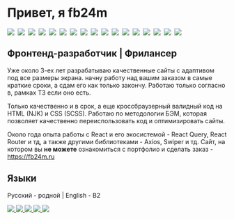 # Привет, я fb24m

<div style="display:flex;gap:8px;flex-wrap:wrap">
<img src="https://img.shields.io/badge/HTML5-e54c21">
<img src="https://img.shields.io/badge/NunJucks-1e9632">
<img src="https://img.shields.io/badge/CSS3-214ce5">
<img src="https://img.shields.io/badge/SCSS-cc6699">
  <img src="https://img.shields.io/badge/WordPress-3858E9">
<img src="https://img.shields.io/badge/Gulp-cf4647">
<img src="https://img.shields.io/badge/JavaScript-f7e018">
<img src="https://img.shields.io/badge/TypeScript-2d79c7">
  <img src="https://img.shields.io/badge/ESLint-4B32C3">
<img src="https://img.shields.io/badge/WebPack-8dd4fa">
<img src="https://img.shields.io/badge/BEM-7ac144">
<img src="https://img.shields.io/badge/React-4fafc9">
<img src="https://img.shields.io/badge/React_Query-f0513c">
<img src="https://img.shields.io/badge/Axios-671ddf">
<img src="https://img.shields.io/badge/Vite-f2a000">
<img src="https://img.shields.io/badge/Next.js-000000">
<img src="https://img.shields.io/badge/Git-f64d27">
</div>


## Фронтенд-разработчик | Фрилансер
Уже около 3-ех лет разрабатываю качественные сайты с адаптивом под все размеры экрана. начну работу над  вашим заказом в самые краткие сроки, а сдам его как только закончу. Работаю только согласно в, рамках ТЗ если оно есть.

Только качественно и в срок, а еще кроссбраузерный валидный код на HTML (NJK) и CSS (SCSS). Работаю по методологии БЭМ, которая позволяет качественно переиспользовать код и оптимизировать сайты.

Около года опыта работы с React и его экосистемой - React Query, React Router и тд, а также другими библиотеками - Axios, Swiper и тд. Сайт, на котором вы **не можете** ознакомиться с портфолио и сделать заказ - https://fb24m.ru

## Языки
Русский - родной | English - B2

<div>
  <a href="https://tenchat.ru/fb24m" target="_blank"> 
    <img src="https://github.com/fb24m/fb24m/assets/103760918/f6d5aac7-1e64-4cd5-ae1d-273e2121114d">
    </a>
  <a href="https://fb24m.ru/" target="_blank"> 
    <img src="https://github.com/fb24m/fb24m/assets/103760918/2810661f-c46c-480f-883d-887880cbf42d">
  </a>
   <a href="https://kwork.ru/user/fb24m" target="_blank"> 
    <img src="https://github.com/fb24m/fb24m/assets/103760918/45d6013d-0616-4e08-81a2-e1ea5aba5843">
  </a>
  <a href="https://t.me/fb24m" target="_blank"> 
    <img src="https://github.com/fb24m/fb24m/assets/103760918/aa6efd93-e426-4820-9abb-fbf810167e9b">
  </a>
  <a href="mailto:hello@fb24m.ru"> 
    <img src="https://github.com/fb24m/fb24m/assets/103760918/cd44e672-302c-4572-8588-85dc835aaca9">
  </a>
</div>
